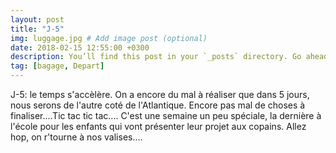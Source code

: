 ```yaml
---
layout: post
title: "J-5"
img: luggage.jpg # Add image post (optional)
date: 2018-02-15 12:55:00 +0300
description: You’ll find this post in your `_posts` directory. Go ahead and edit it and re-build the site to see your changes. # Add post description (optional)
tag: [bagage, Depart]
---
```

J-5: le temps s'accèlère. On a encore du mal à réaliser que dans 5 jours, nous serons de l'autre coté de l'Atlantique. 
Encore pas mal de choses à finaliser....Tic tac tic tac....
C'est une semaine un peu spéciale, la dernière à l'école pour les enfants qui vont présenter leur projet aux copains. 
Allez hop, on r'tourne à nos valises....




